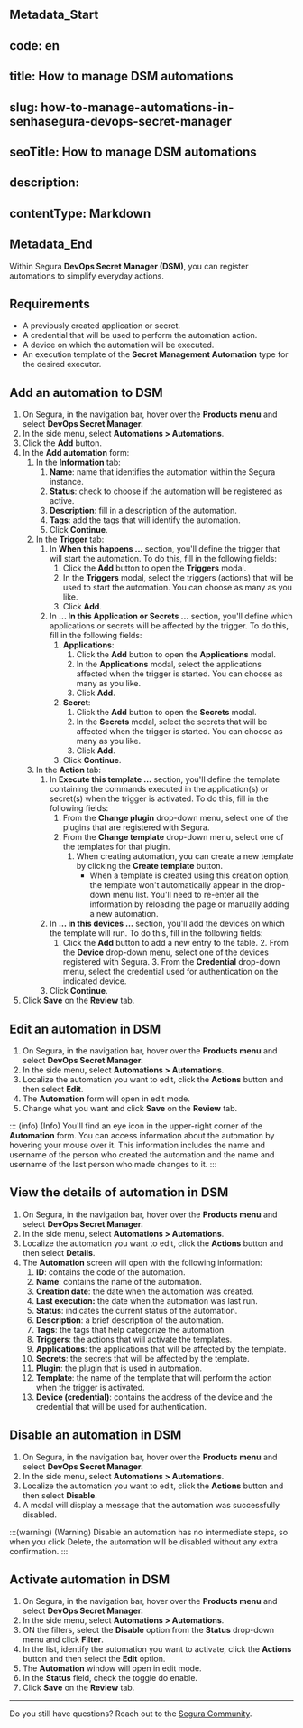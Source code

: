 ## Metadata_Start 
## code: en
## title: How to manage DSM automations 
## slug: how-to-manage-automations-in-senhasegura-devops-secret-manager 
## seoTitle: How to manage DSM automations 
## description:  
## contentType: Markdown 
## Metadata_End
Within Segura **DevOps Secret Manager (DSM)**, you can register automations to simplify everyday actions.

## Requirements

* A previously created application or secret.
* A credential that will be used to perform the automation action.
* A device on which the automation will be executed.
* An execution template of the **Secret Management Automation** type for the desired executor.

## Add an automation to DSM

1. On Segura, in the navigation bar, hover over the **Products menu** and select **DevOps Secret Manager.**
2. In the side menu, select **Automations > Automations**.
3. Click the **Add** button.
4. In the **Add automation** form:
   1. In the **Information** tab:
      1. **Name**: name that identifies the automation within the Segura instance.
      2. **Status**: check to choose if the automation will be registered as active.
      3. **Description**: fill in a description of the automation.
      4. **Tags**: add the tags that will identify the automation.
      5. Click **Continue**.
   2. In the **Trigger** tab:
      1. In **When this happens ...** section, you'll define the trigger that will start the automation. To do this, fill in the following fields:
         1. Click the **Add** button to open the **Triggers** modal.
         2. In the **Triggers** modal, select the triggers (actions) that will be used to start the automation. You can choose as many as you like.
         3. Click **Add**.
      2. In **... In this Application or Secrets ...** section, you'll define which applications or secrets will be affected by the trigger. To do this, fill in the following fields:
         1. **Applications**:
            1. Click the **Add** button to open the **Applications** modal.
            2. In the **Applications** modal, select the applications affected when the trigger is started. You can choose as many as you like.
            3. Click **Add**.
         2. **Secret**:
            1. Click the **Add** button to open the **Secrets** modal.
            2. In the **Secrets** modal, select the secrets that will be affected when the trigger is started. You can choose as many as you like.
            3. Click **Add**.
         3. Click **Continue**.
   3. In the **Action** tab:
      1. In **Execute this template …** section, you'll define the template containing the commands executed in the application(s) or secret(s) when the trigger is activated. To do this, fill in the following fields:
         1. From the **Change plugin** drop-down menu, select one of the plugins that are registered with Segura.
         2. From the **Change template** drop-down menu, select one of the templates for that plugin.
            1. When creating automation, you can create a new template by clicking the **Create template** button.
               - When a template is created using this creation option, the template won't automatically appear in the drop-down menu list. You'll need to re-enter all the information by reloading the page or manually adding a new automation.
      2. In **... in this devices …** section, you'll add the devices on which the template will run. To do this, fill in the following fields:
         1. Click the **Add** button to add a new entry to the table.
            2. From the **Device** drop-down menu, select one of the devices registered with Segura.
            3. From the **Credential** drop-down menu, select the credential used for authentication on the indicated device.
      3. Click **Continue**.
5. Click **Save** on the **Review** tab.

## Edit an automation in DSM

1. On Segura, in the navigation bar, hover over the **Products menu** and select **DevOps Secret Manager.**
2. In the side menu, select **Automations > Automations**.
3. Localize the automation you want to edit, click the **Actions** button and then select **Edit**.
5. The **Automation** form will open in edit mode.
6. Change what you want and click **Save** on the **Review** tab.

::: (info) (Info)
You'll find an eye icon in the upper-right corner of the **Automation** form. You can access information about the automation by hovering your mouse over it. This information includes the name and username of the person who created the automation and the name and username of the last person who made changes to it.
:::

## View the details of automation in DSM

1. On Segura, in the navigation bar, hover over the **Products menu** and select **DevOps Secret Manager.**
2. In the side menu, select **Automations > Automations**.
3. Localize the automation you want to edit, click the **Actions** button and then select **Details**.
4. The **Automation** screen will open with the following information:
   1. **ID**: contains the code of the automation.
   2. **Name**: contains the name of the automation.
   3. **Creation date**: the date when the automation was created.
   4. **Last execution:** the date when the automation was last run.
   5. **Status**: indicates the current status of the automation.
   6. **Description**: a brief description of the automation.
   7. **Tags**: the tags that help categorize the automation.
   8. **Triggers**: the actions that will activate the templates.
   9. **Applications**: the applications that will be affected by the template.
   10. **Secrets**: the secrets that will be affected by the template.
   11. **Plugin**: the plugin that is used in automation.
   12. **Template**: the name of the template that will perform the action when the trigger is activated.
   13. **Device (credential)**: contains the address of the device and the credential that will be used for authentication.

## Disable an automation in DSM

1. On Segura, in the navigation bar, hover over the **Products menu** and select **DevOps Secret Manager.**
2. In the side menu, select **Automations > Automations**.
3. Localize the automation you want to edit, click the **Actions** button and then select **Disable**.
4. A modal will display a message that the automation was successfully disabled.

:::(warning) (Warning)
Disable an automation has no intermediate steps, so when you click Delete, the automation will be disabled without any extra confirmation.
:::

## Activate automation in DSM

1. On Segura, in the navigation bar, hover over the **Products menu** and select **DevOps Secret Manager.**
2. In the side menu, select **Automations > Automations**.
3. ON the filters, select the **Disable** option from the **Status** drop-down menu and click **Filter**.
4. In the list, identify the automation you want to activate, click the **Actions** button and then select the **Edit** option.
5. The **Automation** window will open in edit mode.
6. In the **Status** field, check the toggle do enable.
7. Click **Save** on the **Review** tab.

---

Do you still have questions? Reach out to the [Segura Community](https://community.senhasegura.io/).